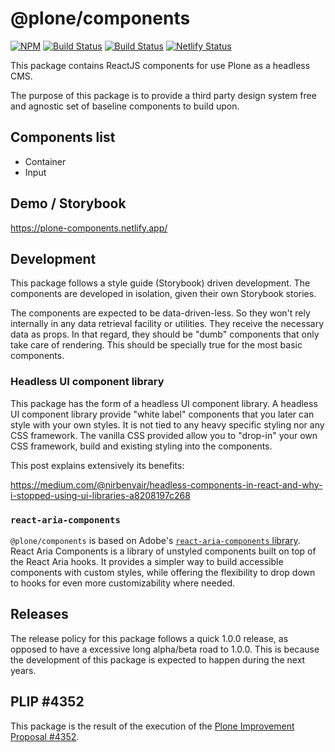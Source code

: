 # @plone/components

[![NPM](https://img.shields.io/npm/v/@plone/components.svg)](https://www.npmjs.com/package/@plone/components)
[![Build Status](https://github.com/plone/components/actions/workflows/code.yml/badge.svg)](https://github.com/plone/components/actions)
[![Build Status](https://github.com/plone/components/actions/workflows/unit.yml/badge.svg)](https://github.com/plone/components/actions)
[![Netlify Status](https://api.netlify.com/api/v1/badges/ff1f19ce-9b19-48f9-94a8-d533b53d4a9a/deploy-status)](https://app.netlify.com/sites/plone-components/deploys)

This package contains ReactJS components for use Plone as a headless CMS.

The purpose of this package is to provide a third party design system free and agnostic set of baseline components to build upon.

## Components list

- Container
- Input

## Demo / Storybook

https://plone-components.netlify.app/

## Development

This package follows a style guide (Storybook) driven development. The components are developed in isolation, given their own Storybook stories.

The components are expected to be data-driven-less. So they won't rely internally in any data retrieval facility or utilities.
They receive the necessary data as props. In that regard, they should be "dumb" components that only take care of rendering. This should be specially true for the most basic components.

### Headless UI component library

This package has the form of a headless UI component library. A headless UI component library provide "white label" components that you later can style with your own styles. It is not tied to any heavy specific styling nor any CSS framework. The vanilla CSS provided allow you to "drop-in" your own CSS framework, build and existing styling into the components.

This post explains extensively its benefits:

https://medium.com/@nirbenyair/headless-components-in-react-and-why-i-stopped-using-ui-libraries-a8208197c268

### `react-aria-components`

`@plone/components` is based on Adobe's [`react-aria-components` library](https://react-spectrum.adobe.com/react-aria/react-aria-components.html). React Aria Components is a library of unstyled components built on top of the React Aria hooks. It provides a simpler way to build accessible components with custom styles, while offering the flexibility to drop down to hooks for even more customizability where needed.

## Releases

The release policy for this package follows a quick 1.0.0 release, as opposed to have a excessive long alpha/beta road to 1.0.0. This is because the development of this package is expected to happen during the next years.

## PLIP #4352

This package is the result of the execution of the [Plone Improvement Proposal #4352](https://github.com/plone/volto/issues/4352).
